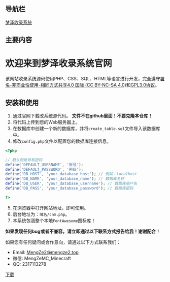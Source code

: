 ## 导航栏

[梦泽收录系统](https://mengze2.top/shoulu.html)
## 主要内容

# 欢迎来到梦泽收录系统官网

该网站收录系统源码使用PHP、CSS、SQL、HTML等语言进行开发，完全遵守[署名-非商业性使用-相同方式共享4.0 国际 (CC BY-NC-SA 4.0)](https://creativecommons.org/licenses/by-nc-sa/4.0/deed.zh)和[GPL3.0协议](https://www.gnu.org/licenses/gpl-3.0.html)。

## 安装和使用

1. 通过官网下载改系统源代码。
  **文件不在github里面！不要克隆本仓库！**
2. 将代码上传到您的Web服务器上。
3. 在数据库中创建一个新的数据库，并将`create_table.sql`文件导入该数据库中。
4. 修改`config.php`文件以配置您的数据库连接信息。
```PHP
<?php

// 默认的账号和密码
define('DEFAULT_USERNAME', '账号');
define('DEFAULT_PASSWORD', '密码');
define('DB_HOST', 'your_database_host'); // 例如：localhost
define('DB_NAME', 'your_database_name'); // 数据库名称
define('DB_USER', 'your_database_username'); // 数据库用户名
define('DB_PASS', 'your_database_password'); // 数据库密码

?>
```

5. 在浏览器中打开网站地址，即可使用。
6. 后台地址为：`域名/cnm.php`。
7. 本系统包涵整个本地`FontAwesome`图标库！

**如果发现任何bug或者不兼容，请立即通过以下联系方式报告给我！谢谢配合！**

如果您有任何疑问或合作意向，请通过以下方式联系我们：

- Email: MengZe2@mengze2.top
- 微信: MengZeMC_Minecraft
- QQ: 2317113278

[下载](https://mengze2.top/file/shoulu.zip)